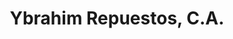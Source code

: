 ---
title: "Ybrahim Repuestos, C.A."
url: /ciudad-guayana-puerto-ordaz/ybrahim-repuestos-c-a/
shop: piezas de automóviles
---